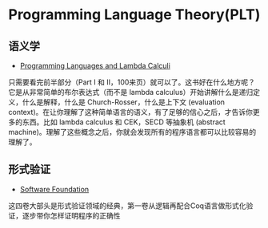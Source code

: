 # Programming Language Theory(PLT)

## 语义学

- [Programming Languages and Lambda Calculi](http://www.cs.utah.edu/~mflatt/past-courses/cs7520/public_html/s06/notes.pdf)

只需要看完前半部分（Part I 和 II，100来页）就可以了。这书好在什么地方呢？它是从非常简单的布尔表达式（而不是 lambda calculus）开始讲解什么是递归定义，什么是解释，什么是 Church-Rosser，什么是上下文 (evaluation context)。在让你理解了这种简单语言的语义，有了足够的信心之后，才告诉你更多的东西。比如 lambda calculus 和 CEK，SECD 等抽象机 (abstract machine)。理解了这些概念之后，你就会发现所有的程序语言都可以比较容易的理解了。

## 形式验证

- [Software Foundation](https://softwarefoundations.cis.upenn.edu/)

这四卷大部头是形式验证领域的经典，第一卷从逻辑再配合Coq语言做形式化验证，逐步带你怎样证明程序的正确性
